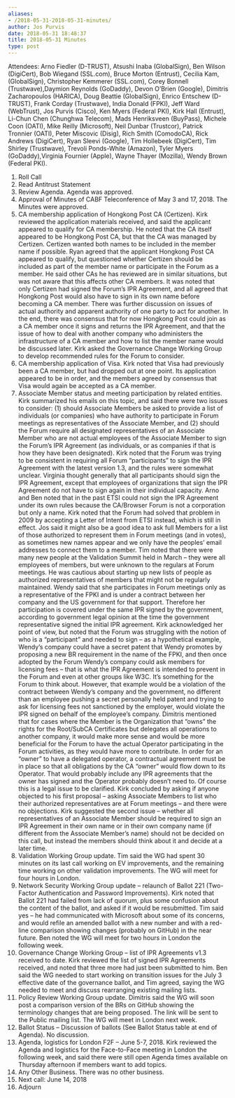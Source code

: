 ```yaml
---
aliases:
- /2018-05-31-2018-05-31-minutes/
author: Jos Purvis
date: 2018-05-31 18:48:37
title: 2018-05-31 Minutes
type: post
---
```


Attendees: Arno Fiedler (D-TRUST), Atsushi Inaba (GlobalSign), Ben Wilson (DigiCert), Bob Wiegand (SSL.com), Bruce Morton (Entrust), Cecilia Kam, (GlobalSign), Christopher Kemmerer (SSL.com), Corey Bonnell (Trustwave),Daymion Reynolds (GoDaddy), Devon O’Brien (Google), Dimitris Zacharopoulos (HARICA), Doug Beattie (GlobalSign), Enrico Entschew (D-TRUST), Frank Corday (Trustwave), India Donald (FPKI), Jeff Ward (WebTrust), Jos Purvis (Cisco), Ken Myers (Federal PKI), Kirk Hall (Entrust), Li-Chun Chen (Chunghwa Telecom), Mads Henriksveen (BuyPass), Michele Coon (OATI), Mike Reilly (Microsoft), Neil Dunbar (Trustcor), Patrick Tronnier (OATI), Peter Miscovic (Disig), Rich Smith (ComodoCA), Rick Andrews (DigiCert), Ryan Sleevi (Google), Tim Hollebeek (DigiCert), Tim Shirley (Trustwave), Trevoli Ponds-White (Amazon), Tyler Myers (GoDaddy),Virginia Fournier (Apple), Wayne Thayer (Mozilla), Wendy Brown (Federal PKI).

1. Roll Call
1. Read Antitrust Statement
1. Review Agenda. Agenda was approved.
1. Approval of Minutes of CABF Teleconference of May 3 and 17, 2018. The Minutes were approved.
1. CA membership application of Hongkong Post CA (Certizen). Kirk reviewed the application materials received, and said the applicant appeared to qualify for CA membership. He noted that the CA itself appeared to be Hongkong Post CA, but that the CA was managed by Certizen. Certizen wanted both names to be included in the member name if possible. Ryan agreed that the applicant Hongkong Post CA appeared to qualify, but questioned whether Certizen should be included as part of the member name or participate in the Forum as a member. He said other CAs he has reviewed are in similar situations, but was not aware that this affects other CA members. It was noted that only Certizen had signed the Forum’s IPR Agreement, and all agreed that Hongkong Post would also have to sign in its own name before becoming a CA member.
   There was further discussion on issues of actual authority and apparent authority of one party to act for another. In the end, there was consensus that for now Hongkong Post could join as a CA member once it signs and returns the IPR Agreement, and that the issue of how to deal with another company who administers the infrastructure of a CA member and how to list the member name would be discussed later. Kirk asked the Governance Change Working Group to develop recommended rules for the Forum to consider.
1. CA membership application of Visa. Kirk noted that Visa had previously been a CA member, but had dropped out at one point. Its application appeared to be in order, and the members agreed by consensus that Visa would again be accepted as a CA member.
1. Associate Member status and meeting participation by related entities. Kirk summarized his emails on this topic, and said there were two issues to consider: (1) should Associate Members be asked to provide a list of individuals (or companies) who have authority to participate in Forum meetings as representatives of the Associate Member, and (2) should the Forum require all designated representatives of an Associate Member who are not actual employees of the Associate Member to sign the Forum’s IPR Agreement (as individuals, or as companies if that is how they have been designated).
   Kirk noted that the Forum was trying to be consistent in requiring all Forum “participants” to sign the IPR Agreement with the latest version 1.3, and the rules were somewhat unclear. Virginia thought generally that all participants should sign the IPR Agreement, except that employees of organizations that sign the IPR Agreement do not have to sign again in their individual capacity.
   Arno and Ben noted that in the past ETSI could not sign the IPR Agreement under its own rules because the CA/Browser Forum is not a corporation but only a name. Kirk noted that the Forum had solved that problem in 2009 by accepting a Letter of Intent from ETSI instead, which is still in effect.
   Jos said it might also be a good idea to ask full Members for a list of those authorized to represent them in Forum meetings (and in votes), as sometimes new names appear and we only have the peoples’ email addresses to connect them to a member. Tim noted that there were many new people at the Validation Summit held in March – they were all employees of members, but were unknown to the regulars at Forum meetings. He was cautious about starting up new lists of people as authorized representatives of members that might not be regularly maintained.
   Wendy said that she participates in Forum meetings only as a representative of the FPKI and is under a contract between her company and the US government for that support. Therefore her participation is covered under the same IPR signed by the government, according to government legal opinion at the time the government representative signed the initial IPR agreement. Kirk acknowledged her point of view, but noted that the Forum was struggling with the notion of who is a “participant” and needed to sign – as a hypothetical example, Wendy’s company could have a secret patent that Wendy promotes by proposing a new BR requirement in the name of the FPKI, and then once adopted by the Forum Wendy’s company could ask members for licensing fees – that is what the IPR Agreement is intended to prevent in the Forum and even at other groups like W3C. It’s something for the Forum to think about. However, that example would be a violation of the contract between Wendy’s company and the government, no different than an employee pushing a secret personally held patent and trying to ask for licensing fees not sanctioned by the employer, would violate the IPR signed on behalf of the employee’s company.
   Dimitris mentioned that for cases where the Member is the Organization that “owns” the rights for the Root/SubCA Certificates but delegates all operations to another company, it would make more sense and would be more beneficial for the Forum to have the actual Operator participating in the Forum activities, as they would have more to contribute. In order for an “owner” to have a delegated operator, a contractual agreement must be in place so that all obligations by the CA “owner” would flow down to its Operator. That would probably include any IPR agreements that the owner has signed and the Operator probably doesn’t need to. Of course this is a legal issue to be clarified.
   Kirk concluded by asking if anyone objected to his first proposal – asking Associate Members to list who their authorized representatives are at Forum meetings – and there were no objections. Kirk suggested the second issue – whether all representatives of an Associate Member should be required to sign an IPR Agreement in their own name or in their own company name (if different from the Associate Member’s name) should not be decided on this call, but instead the members should think about it and decide at a later time.
1. Validation Working Group update. Tim said the WG had spent 30 minutes on its last call working on EV improvements, and the remaining time working on other validation improvements. The WG will meet for four hours in London.
1. Network Security Working Group update – relaunch of Ballot 221 (Two-Factor Authentication and Password Improvements). Kirk noted that Ballot 221 had failed from lack of quorum, plus some confusion about the content of the ballot, and asked if it would be resubmitted. Tim said yes – he had communicated with Microsoft about some of its concerns, and would refile an amended ballot with a new number and with a red-line comparison showing changes (probably on GitHub) in the near future. Ben noted the WG will meet for two hours in London the following week.
1. Governance Change Working Group – list of IPR Agreements v1.3 received to date. Kirk reviewed the list of signed IPR Agreements received, and noted that three more had just been submitted to him. Ben said the WG needed to start working on transition issues for the July 3 effective date of the governance ballot, and Tim agreed, saying the WG needed to meet and discuss rearranging existing mailing lists.
1. Policy Review Working Group update. Dimitris said the WG will soon post a comparison version of the BRs on GitHub showing the terminology changes that are being proposed. The link will be sent to the Public mailing list. The WG will meet in London next week.
1. Ballot Status – Discussion of ballots (See Ballot Status table at end of Agenda). No discussion.
1. Agenda, logistics for London F2F – June 5-7, 2018. Kirk reviewed the Agenda and logistics for the Face-to-Face meeting in London the following week, and said there were still open Agenda times available on Thursday afternoon if members want to add topics.
1. Any Other Business. There was no other business.
1. Next call: June 14, 2018
1. Adjourn